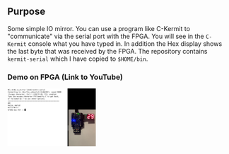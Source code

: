 ## Purpose

Some simple IO mirror. You can use a program like C-Kermit to "communicate"
via the serial port with the FPGA. You will see in the `C-Kermit` console what
you have typed in. In addition the Hex display shows the last byte that was
received by the FPGA. The repository contains `kermit-serial` which I have
copied to `$HOME/bin`. 

### Demo on FPGA (Link to YouTube)

[<img src="https://github.com/michael-lehn/icebreaker-examples/blob/main/06_io_mirror/demo.png" width="200">](https://youtu.be/mC683P6qHus)
